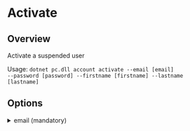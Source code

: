# Activate
## Overview
Activate a suspended user

Usage: 
<code>dotnet pc.dll account activate --email [email] --password [password] --firstname [firstname] --lastname [lastname]</code>

## Options
<details>
    <summary>email (mandatory)</summary>
    <p>
        <code>--email</code> (alias: <code>-e</code>)
    </p>
    <p>
        Email of the user to be activated
    </p>
</details>